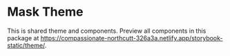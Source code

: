 # Mask Theme

This is shared theme and components. Preview all components in this package at <https://compassionate-northcutt-326a3a.netlify.app/storybook-static/theme/>.

